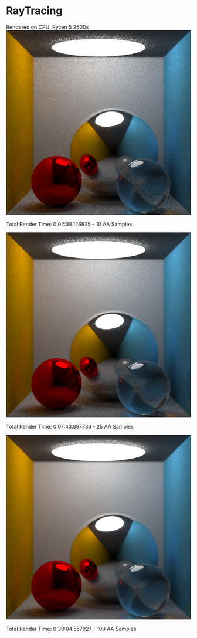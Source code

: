 # RayTracing
Rendered on CPU: Ryzen 5 2600x
![Image 1](https://github.com/arsants/RayTracing/blob/master/RayTracing/Render10.png)
<p>
Total Render Time: 0:02:38.126925 - 10 AA Samples
</p>

![Image 1](https://github.com/arsants/RayTracing/blob/master/RayTracing/Render25.png)
<p>
Total Render Time: 0:07:43.897736 - 25 AA Samples
</p>

![Image 1](https://github.com/arsants/RayTracing/blob/master/RayTracing/Render100.png)
<p>
Total Render Time: 0:30:04.557927 - 100 AA Samples
</p>
